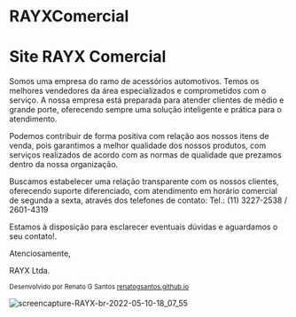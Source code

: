 # RAYXComercial

<h1>Site RAYX Comercial</h1>
<p>Somos uma empresa do ramo de acessórios automotivos. Temos os melhores vendedores da área especializados e comprometidos com o serviço. A nossa empresa está preparada para atender clientes de médio e grande porte, oferecendo sempre uma solução inteligente e prática para o atendimento.<br>

Podemos contribuir de forma positiva com relação aos nossos itens de venda, pois garantimos a melhor qualidade dos nossos produtos, com serviços realizados de acordo com as normas de qualidade que prezamos dentro da nossa organização.<br>

Buscamos estabelecer uma relação transparente com os nossos clientes, oferecendo suporte diferenciado, com atendimento em horário comercial de segunda a sexta, através dos telefones de contato: Tel.: (11) 3227-2538 / 2601-4319<br>

Estamos à disposição para esclarecer eventuais dúvidas e aguardamos o seu contato!.<br>

Atenciosamente,<br>

RAYX Ltda.</p>

<small>Desenvolvido por Renato G Santos <a href="https://renatogsantos.github.io">renatogsantos.github.io</a></small>

![screencapture-RAYX-br-2022-05-10-18_07_55](https://user-images.githubusercontent.com/39703265/167722187-2477f928-9367-4e3b-a49c-c36c6cdc08c0.png)
